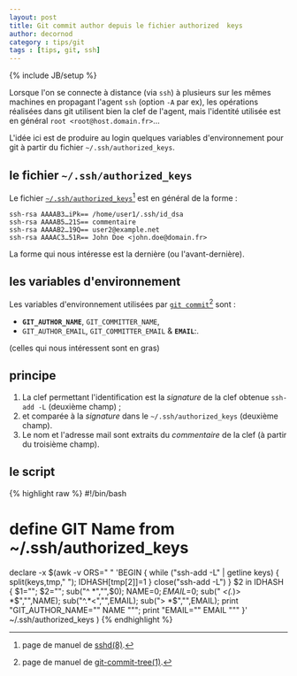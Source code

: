 ```yaml
---
layout: post
title: Git commit author depuis le fichier authorized  keys
author: decornod
category : tips/git
tags : [tips, git, ssh]
---
```

{% include JB/setup %}

Lorsque l'on se connecte à distance (via `ssh`) à plusieurs sur les mêmes machines en propagant l'agent `ssh` (option `-A` par ex), les opérations réalisées dans git utilisent bien la clef de l'agent, mais l'identité utilisée est en général `root <root@host.domain.fr>`…

L'idée ici est de produire au login quelques variables d'environnement pour git à partir du fichier `~/.ssh/authorized_keys`.

## le fichier `~/.ssh/authorized_keys`

Le fichier [`~/.ssh/authorized_keys`][authorized_keys][^1] est en général de la forme :

    ssh-rsa AAAAB3…iPk== /home/user1/.ssh/id_dsa
    ssh-rsa AAAAB5…21S== commentaire
    ssh-rsa AAAAB2…19Q== user2@example.net
    ssh-rsa AAAAC3…51R== John Doe <john.doe@domain.fr>

La forme qui nous intéresse est la dernière (ou l'avant-dernière).

[authorized_keys]: http://www.linuxmanpages.com/man8/sshd.8.php#lbAJ

## les variables d'environnement

Les variables d'environnement utilisées par [`git commit`][git-commit-tree][^2] sont :
* __`GIT_AUTHOR_NAME`__, `GIT_COMMITTER_NAME`,
* `GIT_AUTHOR_EMAIL`, `GIT_COMMITTER_EMAIL` & __`EMAIL`__:.

(celles qui nous intéressent sont en gras)

[git-commit-tree]: https://www.kernel.org/pub/software/scm/git/docs/git-commit-tree.html#_commit_information

## principe

1. La clef permettant l'identification est la _signature_ de la clef obtenue `ssh-add -L` (deuxième champ) ;
2. et comparée à la _signature_ dans le `~/.ssh/authorized_keys` (deuxième champ).
3. Le nom et l'adresse mail sont extraits du _commentaire_ de la clef (à partir du troisième champ).

## le script

{% highlight raw %}
#!/bin/bash

# define GIT Name from ~/.ssh/authorized_keys
declare -x $(awk -v ORS=" " 'BEGIN {
    while ("ssh-add -L" | getline keys)
    {
      split(keys,tmp," ");
      IDHASH[tmp[2]]=1
    }
    close("ssh-add -L") }
  $2 in IDHASH {
    $1=""; $2=""; sub("^ *","",$0);
    NAME=$0; EMAIL=$0;
    sub(" *<(.*)> *$","",NAME);
    sub("^.*<","",EMAIL); sub("> *$","",EMAIL);
    print "GIT_AUTHOR_NAME=\"" NAME "\"";
    print "EMAIL=\"" EMAIL "\"" }' \
 ~/.ssh/authorized_keys )
{% endhighlight %}


[^1]: page de manuel de [sshd(8)][authorized_keys].
[^2]: page de manuel de [git-commit-tree(1)][git-commit-tree].

<!-- vi: set ft=markdown :-->
